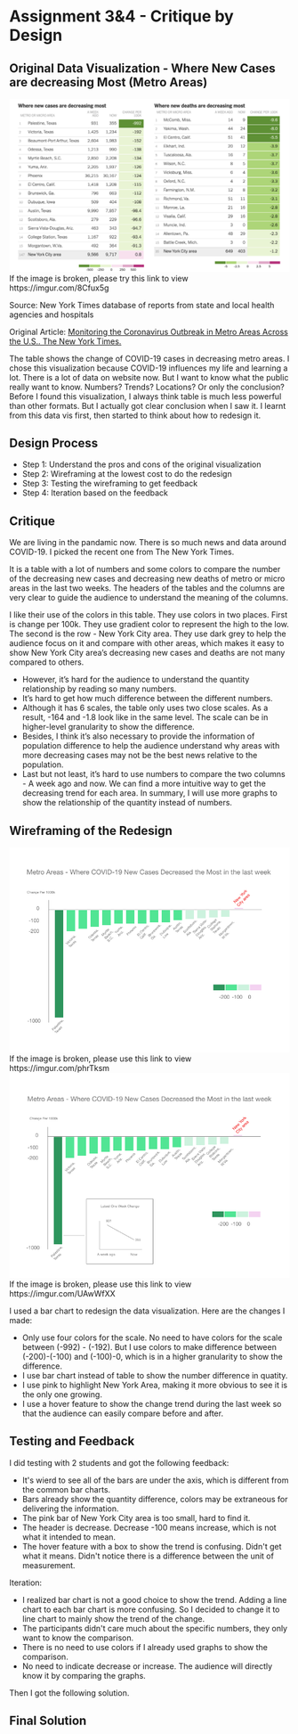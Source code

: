 # Assignment 3&4 - Critique by Design

## Original Data Visualization - Where New Cases are decreasing Most (Metro Areas)

<img src="Original Data Vis.png">
If the image is broken, please try this link to view https://imgur.com/8Cfux5g

Source: New York Times database of reports from state and local health agencies and hospitals

Original Article: [Monitoring the Coronavirus Outbreak in Metro Areas Across the U.S.. The New York Times.](https://www.nytimes.com/interactive/2020/04/23/upshot/five-ways-to-monitor-coronavirus-outbreak-us.html)

The table shows the change of COVID-19 cases in decreasing metro areas. I chose this visualization because COVID-19 influences my life and learning a lot. There is a lot of data on website now. But I want to know what the public really want to know. Numbers? Trends? Locations? Or only the conclusion? Before I found this visualization, I always think table is much less powerful than other formats. But I actually got clear conclusion when I saw it. I learnt from this data vis first, then started to think about how to redesign it.

## Design Process
* Step 1: Understand the pros and cons of the original visualization
* Step 2: Wireframing at the lowest cost to do the redesign
* Step 3: Testing the wireframing to get feedback
* Step 4: Iteration based on the feedback

## Critique

We are living in the pandamic now. There is so much news and data around COVID-19. I picked the recent one from The New York Times.

It is a table with a lot of numbers and some colors to compare the number of the decreasing new cases and decreasing new deaths of metro or micro areas in the last two weeks. The headers of the tables and the columns are very clear to guide the audience to understand the meaning of the columns. 

I like their use of the colors in this table. They use colors in two places. First is change per 100k. They use gradient color to represent the high to the low. The second is the row - New York City area. They use dark grey to help the audience focus on it and compare with other areas, which makes it easy to show New York City area’s decreasing new cases and deaths are not many compared to others.

* However, it’s hard for the audience to understand the quantity relationship by reading so many numbers. 
* It’s hard to get how much difference between the different numbers. 
* Although it has 6 scales, the table only uses two close scales. As a result, -164 and -1.8 look like in the same level. The scale can be in higher-level granularity to show the difference. 
* Besides, I think it’s also necessary to provide the information of population difference to help the audience understand why areas with more decreasing cases may not be the best news relative to the population. 
* Last but not least, it’s hard to use numbers to compare the two columns - A week ago and now. We can find a more intuitive way to get the decreasing trend for each area. In summary, I will use more graphs to show the relationship of the quantity instead of numbers.

## Wireframing of the Redesign
<img src="Redesign 1.png">
If the image is broken, please use this link to view https://imgur.com/phrTksm

<img src="Redesign 2.png">
If the image is broken, please use this link to view https://imgur.com/UAwWfXX


I used a bar chart to redesign the data visualization. Here are the changes I made:
* Only use four colors for the scale. No need to have colors for the scale between (-992) - (-192). But I use colors to make difference between (-200)-(-100) and (-100)-0, which is in a higher granularity to show the difference.
* I use bar chart instead of table to show the number difference in quatity.
* I use pink to highlight New York Area, making it more obvious to see it is the only one growing.
* I use a hover feature to show the change trend during the last week so that the audience can easily compare before and after.

## Testing and Feedback
I did testing with 2 students and got the following feedback:
* It's wierd to see all of the bars are under the axis, which is different from the common bar charts.
* Bars already show the quantity difference, colors may be extraneous for delivering the information.
* The pink bar of New York City area is too small, hard to find it.
* The header is decrease. Decrease -100 means increase, which is not what it intended to mean.
* The hover feature with a box to show the trend is confusing. Didn't get what it means. Didn't notice there is a difference between the unit of measurement.

Iteration:
* I realized bar chart is not a good choice to show the trend. Adding a line chart to each bar chart is more confusing. So I decided to change it to line chart to mainly show the trend of the change.
* The participants didn't care much about the specific numbers, they only want to know the comparison.
* There is no need to use colors if I already used graphs to show the comparison.
* No need to indicate decrease or increase. The audience will directly know it by comparing the graphs.

Then I got the following solution.

## Final Solution

<div class="flourish-embed flourish-slope" data-src="visualisation/3298224" data-url="https://flo.uri.sh/visualisation/3298224/embed"><script src="https://public.flourish.studio/resources/embed.js"></script></div>

<div class="flourish-embed flourish-slope" data-src="visualisation/3303188" data-url="https://flo.uri.sh/visualisation/3303188/embed"><script src="https://public.flourish.studio/resources/embed.js"></script></div>
